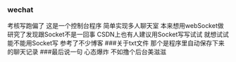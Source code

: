 ### wechat
考核写跑偏了 这是一个控制台程序 简单实现多人聊天室 本来想用webSocket做 研究了发现跟Socket不是一回事 CSDN上也有人建议用Socket写写试试
就想试试能不能用Socket写  参考了不少博客
###关于txt文件
那个是程序里自动保存下来的聊天记录
###最后说一句 心态爆炸 不如撸个后台美滋滋
